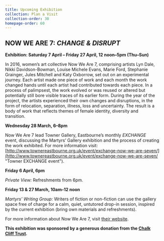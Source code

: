 ```yaml
---
title: Upcoming Exhibition
collection: Plan a Visit
collection-order: 30
homepage-order: 60
---
```


## NOW WE ARE 7:<cite> CHANGE &amp; DISRUPT</cite>

**Exhibition: Saturday 7 April &ndash; Friday 27 April, 12 noon&ndash;5pm (Thu&ndash;Sun)**

In 2016, women&rsquo;s art collective Now We Are 7, comprising artists Lyn Dale, Nikki Davidson-Bowman, Louise Michele Evans, Marie Ford, Stephanie Grainger, Jules Mitchell and Katy Oxborrow, set out on an experimental journey. Each artist made one piece of work and each month the work changed hands until each artist had contributed towards each piece. In a process of palimpsest, the work evolved or was reused or altered but potentially still bore visible traces of its earlier form. During the year of the project, the artists experienced their own changes and disruptions, in the form of relocation, separation, illness, loss and uncertainty. The result is a body of work that reflects themes of female identity, diversity and transition.

**Wednesday 28 March, 6&ndash;8pm**

Now We Are 7 lead Towner Gallery, Eastbourne&rsquo;s monthly <cite>EXCHANGE</cite> event, discussing the Martyrs&rsquo; Gallery exhibition and the process of creating the work exhibited. For more information visit: [http://www.townereastbourne.org.uk/event/exchange-now-we-are-seven/](http://www.townereastbourne.org.uk/event/exchange-now-we-are-seven/ "Towner EXCHANGE event").

**Friday 6 April, 6pm**

<cite>Private View:</cite> Refreshments from 6pm.

**Friday 13 &amp; 27 March, 10am&ndash;12 noon**

<cite>Martyrs&rsquo; Writing Group:</cite> Writers of fiction or non-fiction can use the gallery space free of charge for a calm, quiet, untutored drop-in session, inspired by the current exhibition (bring own materials and refreshments).

For more information about Now We Are 7, visit [their website](http://www.nowweare7.com "Now We Are 7 website").

**This exhibition was sponsored by a generous donation from the [Chalk Cliff Trust](http://chalkclifftrust.org/ "Chalk Cliff Trust website").**
